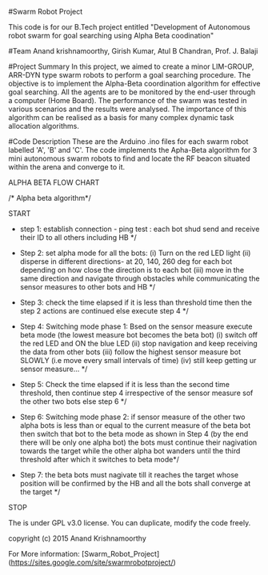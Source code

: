 #Swarm Robot Project

This code is for our B.Tech project entitled "Development of Autonomous robot swarm 
for goal searching using Alpha Beta coodination" 

#Team
Anand krishnamoorthy, Girish Kumar, Atul B Chandran, Prof. J. Balaji

#Project Summary
In this project, we aimed to create a minor LIM-GROUP, ARR-DYN type swarm robots to perform a goal searching procedure. The objective is to implement the Alpha-Beta coordination algorithm for effective goal searching. All the agents are to be monitored by the end-user through a computer (Home Board). The performance of the swarm was tested in various scenarios and the results were analysed. The importance of this algorithm can be realised as a basis for many complex dynamic task allocation algorithms. 

#Code Description
These are the Arduino .ino files for each swarm robot labelled 'A', 'B' and 'C'. The code implements the Apha-Beta algorithm for 3 mini autonomous swarm robots to find and locate the RF beacon situated within the arena and converge to it.

ALPHA BETA FLOW CHART

  /* Alpha beta algorithm*/

   START

  * step 1: establish connection - ping test :
      each bot shud send and receive their ID to all others including HB */

  * Step 2: set alpha mode for all the bots:
     (i)  Turn on the red LED light
     (ii) disperse in different directions- at 20, 140, 260 deg for each bot depending on how close the direction is to each bot
     (iii) move in the same direction and navigate through obstacles while communicating the sensor measures to other bots and HB */

  * Step 3: check the time elapsed
     if it is less than threshold time then the step 2 actions are continued
     else execute step 4 */

  * Step 4: Switching mode phase 1: Bsed on the sensor measure execute beta mode (the lowest measure bot becomes the beta bot)
    (i) switch off the red LED and ON the blue LED
    (ii) stop navigation and keep receiving the data from other bots
    (iii) follow the highest sensor measure bot SLOWLY (i.e move every small intervals of time)
    (iv) still keep getting ur sensor measure... */

  * Step 5: Check the time elapsed
     if it is less than the second time threshold, then continue step 4 irrespective of the
     sensor measure sof the other two bots else step 6 */

  * Step 6: Switching mode phase 2: if sensor measure of the other two alpha bots is
     less than or equal to the current measure of the beta bot then switch that bot to the beta mode as shown in Step 4
     (by the end there will be only one alpha bot) the bots must continue their nagivation towards the target while the other
      alpha bot wanders until the third threshold after which it switches to beta mode*/

  * Step 7: the beta bots must nagivate till it reaches the target whose position will be confirmed by the HB and
     all the bots shall converge at the target */

  STOP

The is under GPL v3.0 license. You can duplicate, modify the code freely.

copyright (c) 2015 Anand Krishnamoorthy

For More information: [Swarm_Robot_Project] (https://sites.google.com/site/swarmrobotproject/)
